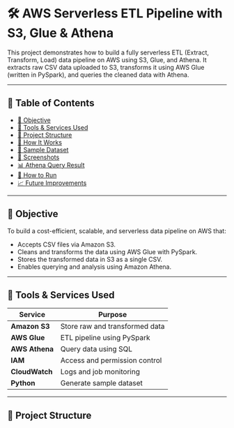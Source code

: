 # 🛠️ AWS Serverless ETL Pipeline with S3, Glue & Athena

This project demonstrates how to build a fully serverless ETL (Extract, Transform, Load) data pipeline on AWS using S3, Glue, and Athena. It extracts raw CSV data uploaded to S3, transforms it using AWS Glue (written in PySpark), and queries the cleaned data with Athena.

---

## 📌 Table of Contents

- [🎯 Objective](#-objective)
- [🧰 Tools & Services Used](#-tools--services-used)
- [📁 Project Structure](#-project-structure)
- [🚀 How It Works](#-how-it-works)
- [🧪 Sample Dataset](#-sample-dataset)
- [📸 Screenshots](#-screenshots)
- [📊 Athena Query Result](#-athena-query-result)
- [📝 How to Run](#-how-to-run)
- [📈 Future Improvements](#-future-improvements)

---

## 🎯 Objective

To build a cost-efficient, scalable, and serverless data pipeline on AWS that:

- Accepts CSV files via Amazon S3.
- Cleans and transforms the data using AWS Glue with PySpark.
- Stores the transformed data in S3 as a single CSV.
- Enables querying and analysis using Amazon Athena.

---

## 🧰 Tools & Services Used

| Service         | Purpose                          |
|----------------|----------------------------------|
| **Amazon S3**   | Store raw and transformed data   |
| **AWS Glue**    | ETL pipeline using PySpark       |
| **AWS Athena**  | Query data using SQL             |
| **IAM**         | Access and permission control    |
| **CloudWatch**  | Logs and job monitoring          |
| **Python**      | Generate sample dataset          |

---

## 📁 Project Structure

